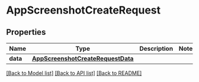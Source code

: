 # AppScreenshotCreateRequest

## Properties
Name | Type | Description | Notes
------------ | ------------- | ------------- | -------------
**data** | [**AppScreenshotCreateRequestData**](AppScreenshotCreateRequestData.md) |  | 

[[Back to Model list]](../README.md#documentation-for-models) [[Back to API list]](../README.md#documentation-for-api-endpoints) [[Back to README]](../README.md)


